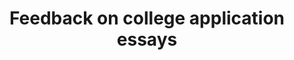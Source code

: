 ---
title: Feedback on college application essays
description: >
  A service that provides feedback on college application essays.
heroImage: ./images/greybox_wrapped.png
pubDate: 2015-01-01
technologies: 
  - Writing
---